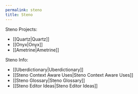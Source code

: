 ```yaml
---
permalink: steno
title: Steno
---
```

Steno Projects:

- [[Quartz|Quartz]]
- [[Onyx|Onyx]]
- [[Ametrine|Ametrine]]

Steno Info:

- [[Uberdictionary|Uberdictionary]]
- [[Steno Context Aware Uses|Steno Context Aware Uses]]
- [[Steno Glossary|Steno Glossary]]
- [[Steno Editor Ideas|Steno Editor Ideas]]